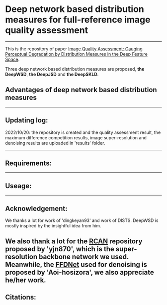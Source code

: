 # Deep network based distribution measures for full-reference image quality assessment
----------------------------
This is the repository of paper [Image Quality Assessment: Gauging Perceptual Degradation by Distribution Measures in the Deep Feature Space](xxx). 

Three deep network based distribution measures are proposed, **the DeepWSD**, **the DeepJSD** and **the DeepSKLD**.

## Advantages of deep network based distribution measures

-----------------------------
## Updating log:
2022/10/20: the repository is created and the quality assessment result, the maximum difference competition results, image super-resolution and denoising results 
are uploaded in 'results' folder. 

-----------------------------
## Requirements:


------------------------------

## Useage:

------------------------------

## Acknowledgement:
We thanks a lot for work of 'dingkeyan93' and work of DISTS. DeepWSD is mostly inspired by the insightful idea from him.  

We also thank a lot for the [RCAN](https://github.com/yjn870/RCAN-pytorch) repository proposed by 'yjn870', which is the super-resolution backbone network we used.
Meanwhile, the [FFDNet](https://github.com/Aoi-hosizora/FFDNet_pytorch) used for denoising is proposed by 'Aoi-hosizora', we also appreciate he/her work.
------------------------------

## Citations:
